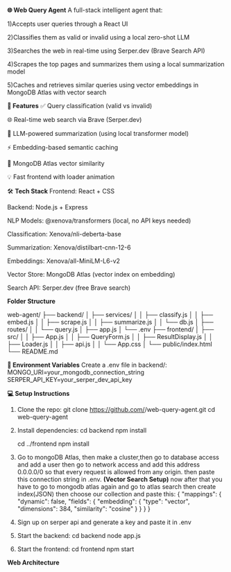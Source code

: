 **🌐 Web Query Agent**
A full-stack intelligent agent that:

1)Accepts user queries through a React UI

2)Classifies them as valid or invalid using a local zero-shot LLM

3)Searches the web in real-time using Serper.dev (Brave Search API)

4)Scrapes the top pages and summarizes them using a local summarization model

5)Caches and retrieves similar queries using vector embeddings in MongoDB Atlas with vector search


**🚀 Features**
✅ Query classification (valid vs invalid)

🌐 Real-time web search via Brave (Serper.dev)

🧠 LLM-powered summarization (using local transformer model)

⚡ Embedding-based semantic caching

💾 MongoDB Atlas vector similarity

💡 Fast frontend with loader animation


🛠️ **Tech Stack**
Frontend: React + CSS

Backend: Node.js + Express

NLP Models: @xenova/transformers (local, no API keys needed)

Classification: Xenova/nli-deberta-base

Summarization: Xenova/distilbart-cnn-12-6

Embeddings: Xenova/all-MiniLM-L6-v2

Vector Store: MongoDB Atlas (vector index on embedding)

Search API: Serper.dev (free Brave search)

**Folder Structure**

web-agent/
├── backend/
│   ├── services/
│   │   ├── classify.js
│   │   ├── embed.js
│   │   ├── scrape.js
│   │   ├── summarize.js
│   │   └── db.js
│   ├── routes/
│   │   └── query.js
│   ├── app.js
│   └── .env
├── frontend/
│   ├── src/
│   │   ├── App.js
│   │   ├── QueryForm.js
│   │   ├── ResultDisplay.js
│   │   ├── Loader.js
│   │   ├── api.js
│   │   └── App.css
│   └── public/index.html
└── README.md

**🔐 Environment Variables**
Create a .env file in backend/:
MONGO_URI=your_mongodb_connection_string
SERPER_API_KEY=your_serper_dev_api_key

**💻 Setup Instructions**
1. Clone the repo:
   git clone https://github.com/<your-username>/web-query-agent.git
   cd web-query-agent

2. Install dependencies:
    cd backend
    npm install
    
    cd ../frontend
    npm install
  
3. Go to mongoDB Atlas, then make a cluster,then go to database access and add a user then go to network access and add this address 0.0.0.0/0 so that every request is allowed from any origin. then paste this connection string in .env.
   **(Vector Search Setup)**
   now after that you have to go to mongodb atlas again and go to atlas search then create index(JSON) then choose our collection and paste this:
    {
      "mappings": {
        "dynamic": false,
        "fields": {
          "embedding": {
            "type": "vector",
            "dimensions": 384,
            "similarity": "cosine"
          }
        }
      }
   }

4. Sign up on serper api and generate a key and paste it in .env 

5. Start the backend:
   cd backend
   node app.js

6. Start the frontend:
  cd frontend
  npm start

**Web Architecture**








